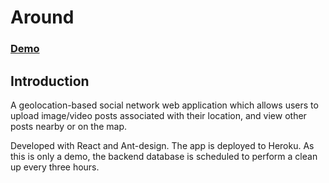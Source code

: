 # Around

### [Demo](https://around-web.herokuapp.com/)

## Introduction

A geolocation-based social network web application which allows users to upload image/video posts associated with their location, and view other posts nearby or on the map.

Developed with React and Ant-design. The app is deployed to Heroku. As this is only a demo, the backend database is scheduled to perform a clean up every three hours.
